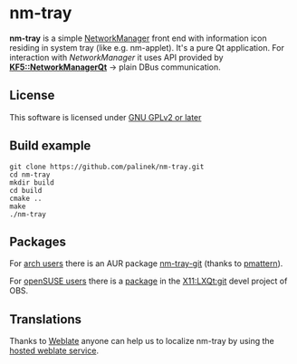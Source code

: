 # nm-tray

**nm-tray** is a simple [NetworkManager](https://wiki.gnome.org/Projects/NetworkManager) front end with information icon residing in system tray (like e.g. nm-applet).
It's a pure Qt application. For interaction with *NetworkManager* it uses API provided by [**KF5::NetworkManagerQt**](https://projects.kde.org/projects/frameworks/networkmanager-qt) -> plain DBus communication.

## License

This software is licensed under [GNU GPLv2 or later](https://www.gnu.org/licenses/old-licenses/gpl-2.0.html)

## Build example

    git clone https://github.com/palinek/nm-tray.git
    cd nm-tray
    mkdir build
    cd build
    cmake ..
    make
    ./nm-tray

## Packages

For [arch users](https://www.archlinux.org/) there is an AUR package [nm-tray-git](https://aur.archlinux.org/packages/nm-tray-git/) (thanks to [pmattern](https://github.com/pmattern)).

For [openSUSE users](https://www.opensuse.org/) there is a [package](https://build.opensuse.org/package/show/X11:LXQt:git/nm-tray) in the [X11:LXQt:git](https://build.opensuse.org/project/show/X11:LXQt:git) devel project of OBS.

## Translations

Thanks to [Weblate](https://weblate.org/) anyone can help us to localize nm-tray by using the [hosted weblate service](https://hosted.weblate.org/projects/nm-tray/translations/).
